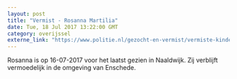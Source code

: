 ```yaml
---
layout: post
title: "Vermist - Rosanna Martilia"
date: Tue, 18 Jul 2017 13:22:00 GMT
category: overijssel
externe_link: "https://www.politie.nl/gezocht-en-vermist/vermiste-kinderen/2017/juli/rosanna-martilia.html"
---
```


Rosanna is op 16-07-2017 voor het laatst gezien in Naaldwijk. Zij verblijft vermoedelijk in de omgeving van Enschede.

